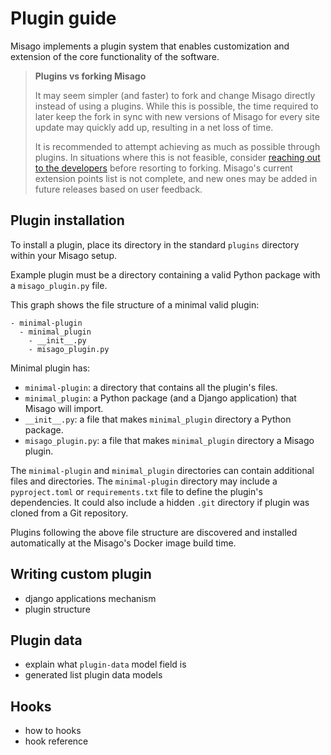# Plugin guide

Misago implements a plugin system that enables customization and extension of the core functionality of the software.

> **Plugins vs forking Misago**
>
> It may seem simpler (and faster) to fork and change Misago directly instead of using a plugins. While this is possible, the time required to later keep the fork in sync with new versions of Misago for every site update may quickly add up, resulting in a net loss of time.
>
> It is recommended to attempt achieving as much as possible through plugins. In situations where this is not feasible, consider [reaching out to the developers](https://misago-project.org/c/development/31/) before resorting to forking. Misago's current extension points list is not complete, and new ones may be added in future releases based on user feedback.


## Plugin installation

To install a plugin, place its directory in the standard `plugins` directory within your Misago setup.

Example plugin must be a directory containing a valid Python package with a `misago_plugin.py` file.

This graph shows the file structure of a minimal valid plugin:

```
- minimal-plugin
  - minimal_plugin
    - __init__.py
    - misago_plugin.py
```

Minimal plugin has:

- `minimal-plugin`: a directory that contains all the plugin's files.
- `minimal_plugin`: a Python package (and a Django application) that Misago will import.
- `__init__.py`: a file that makes `minimal_plugin` directory a Python package.
- `misago_plugin.py`: a file that makes `minimal_plugin` directory a Misago plugin.

The  `minimal-plugin` and `minimal_plugin` directories can contain additional files and directories. The `minimal-plugin` directory may include a `pyproject.toml` or `requirements.txt` file to define the plugin's dependencies. It could also include a hidden `.git` directory if plugin was cloned from a Git repository.

Plugins following the above file structure are discovered and installed automatically at the Misago's Docker image build time.


## Writing custom plugin

- django applications mechanism
- plugin structure


## Plugin data

- explain what `plugin-data` model field is
- generated list plugin data models


## Hooks

- how to hooks
- hook reference
